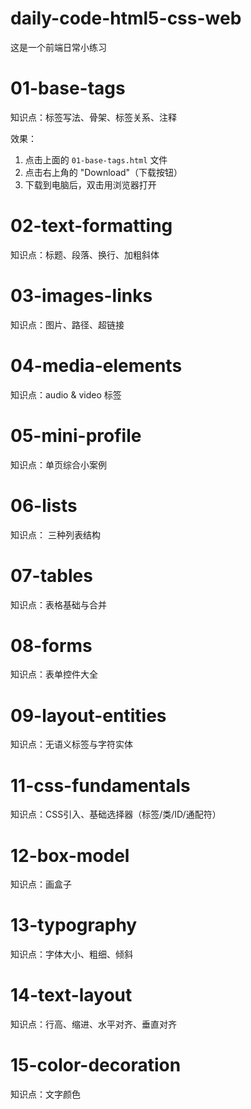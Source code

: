 # daily-code-html5-css-web
这是一个前端日常小练习
# 01-base-tags
知识点：标签写法、骨架、标签关系、注释

效果：
1. 点击上面的 `01-base-tags.html` 文件
2. 点击右上角的 "Download"（下载按钮）
3. 下载到电脑后，双击用浏览器打开
# 02-text-formatting
知识点：标题、段落、换行、加粗斜体
# 03-images-links
知识点：图片、路径、超链接
# 04-media-elements
知识点：audio & video 标签
# 05-mini-profile
知识点：单页综合小案例
# 06-lists
知识点：	三种列表结构
# 07-tables
知识点：表格基础与合并
# 08-forms
知识点：表单控件大全
# 09-layout-entities
知识点：无语义标签与字符实体
# 11-css-fundamentals
知识点：CSS引入、基础选择器（标签/类/ID/通配符）
# 12-box-model
知识点：画盒子
# 13-typography
知识点：字体大小、粗细、倾斜
# 14-text-layout
知识点：行高、缩进、水平对齐、垂直对齐
# 15-color-decoration
知识点：文字颜色
